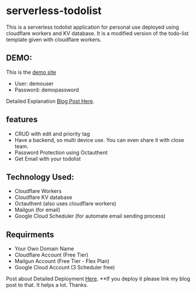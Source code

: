 # serverless-todolist
This is a serverless todolist application for personal use deployed using cloudflare workers and KV database. It is a modified version of the todo-list template given with cloudflare workers.
## DEMO:
This is the [demo site](https://example-todolist.smartgoat.me/)
* User: demouser
* Password: demopassword

Detailed Explanation [Blog Post Here](https://smartgoat.me/create-your-own-serverless-todolist-using-cloudflare-workers/).
## features
* CRUD with edit and priority tag
* Have a backend, so multi device use. You can even share it with close team.
* Password Protection using Octauthent
* Get Email with your todolist
## Technology Used:
* Cloudflare Workers
* Cloudflare KV database
* Octauthent (also uses cloudflare workers)
* Mailgun (for email)
* Google Cloud Scheduler (for automate email sending process)
## Requirments
* Your Own Domain Name
* Cloudflare Account (Free Tier)
* Mailgun Account (Free Tier - Flex Plan)
* Google Cloud Account (3 Scheduler free)

Post about Detailed Deployment [Here](https://smartgoat.me/create-your-own-serverless-todolist-using-cloudflare-workers/).
**If you deploy it please link my blog post to that. It helps a lot. Thanks.

